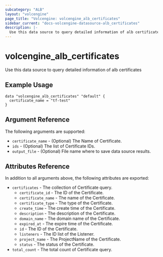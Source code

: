 ```yaml
---
subcategory: "ALB"
layout: "volcengine"
page_title: "Volcengine: volcengine_alb_certificates"
sidebar_current: "docs-volcengine-datasource-alb_certificates"
description: |-
  Use this data source to query detailed information of alb certificates
---
```

# volcengine_alb_certificates
Use this data source to query detailed information of alb certificates
## Example Usage
```hcl
data "volcengine_alb_certificates" "default" {
  certificate_name = "tf-test"
}
```
## Argument Reference
The following arguments are supported:
* `certificate_name` - (Optional) The Name of Certificate.
* `ids` - (Optional) The list of Certificate IDs.
* `output_file` - (Optional) File name where to save data source results.

## Attributes Reference
In addition to all arguments above, the following attributes are exported:
* `certificates` - The collection of Certificate query.
    * `certificate_id` - The ID of the Certificate.
    * `certificate_name` - The name of the Certificate.
    * `certificate_type` - The type of the Certificate.
    * `create_time` - The create time of the Certificate.
    * `description` - The description of the Certificate.
    * `domain_name` - The domain name of the Certificate.
    * `expired_at` - The expire time of the Certificate.
    * `id` - The ID of the Certificate.
    * `listeners` - The ID list of the Listener.
    * `project_name` - The ProjectName of the Certificate.
    * `status` - The status of the Certificate.
* `total_count` - The total count of Certificate query.


